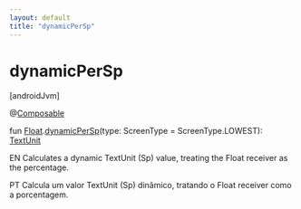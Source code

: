 ```yaml
---
layout: default
title: "dynamicPerSp"
---
```


# dynamicPerSp

[androidJvm]

@[Composable](https://developer.android.com/reference/kotlin/androidx/compose/runtime/Composable.html)

fun [Float](https://kotlinlang.org/api/core/kotlin-stdlib/kotlin/-float/index.html).[dynamicPerSp](dynamic-per-sp.md)(type: ScreenType = ScreenType.LOWEST): [TextUnit](https://developer.android.com/reference/kotlin/androidx/compose/ui/unit/TextUnit.html)

EN Calculates a dynamic TextUnit (Sp) value, treating the Float receiver as the percentage.

PT Calcula um valor TextUnit (Sp) dinâmico, tratando o Float receiver como a porcentagem.